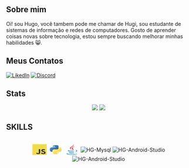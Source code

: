 ## Sobre mim

Oi! sou Hugo,
você tambem pode me chamar de Hugi, sou estudante de sistemas de informação e redes de computadores. Gosto de aprender coisas novas sobre tecnologia, estou sempre buscando melhorar minhas habilidades 😸. 

## Meus Contatos
[![LikedIn](https://img.shields.io/badge/LinkedIn-0077B5?style=for-the-badge&logo=linkedin&logoColor=white)](https://www.linkedin.com/in/hugo-felipe-nogueira-teixeira-6461b11a2/)
[![Discord](https://img.shields.io/badge/Discord-7289da?style=for-the-badge&logo=discord&logoColor=white)](discordapp.com/users/479790631443759107)


## Stats
<div align="center">
  <img src="https://github-readme-stats.vercel.app/api?username=hugonogo&show_icons=true&theme=tokyonight" height="180em">
  <img src="https://github-readme-stats.vercel.app/api/top-langs/?username=hugonogo&layout=compact&show_icons=true&theme=tokyonight&hide=php,blade&include_all_commits=true&count_private=true" height="180em">
</div>

<div>
  <h2>SKILLS</h2>
</div>

</div>
<div style="display: inline_block" align="center"><br>
  <img align="center" alt="HG-Java-Script" height="30" width="40" src="https://raw.githubusercontent.com/devicons/devicon/master/icons/javascript/javascript-original.svg">
  <img align="center" alt="HG-Python" height="30" width="40" src="https://raw.githubusercontent.com/devicons/devicon/master/icons/python/python-original.svg">
  <img align="center" alt="HG-Java" height="30" width="40" src="https://raw.githubusercontent.com/devicons/devicon/master/icons/java/java-original.svg">
  <img align="center" alt="HG-Mysql" height="50" width="60" src="https://cdn.jsdelivr.net/gh/devicons/devicon@latest/icons/mysql/mysql-original-wordmark.svg" />
  <img align="center" alt="HG-Android-Studio" height="30" width="40" src="https://cdn.jsdelivr.net/gh/devicons/devicon@latest/icons/androidstudio/androidstudio-original.svg" />
  <img align="center" alt="HG-Android-Studio" height="30" width="40" src="https://cdn.jsdelivr.net/gh/devicons/devicon@latest/icons/jupyter/jupyter-original-wordmark.svg" />
  
          
          
</div>
  
